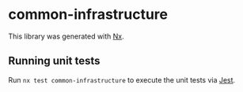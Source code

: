 # common-infrastructure

This library was generated with [Nx](https://nx.dev).

## Running unit tests

Run `nx test common-infrastructure` to execute the unit tests via [Jest](https://jestjs.io).
